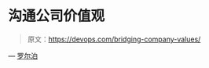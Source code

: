# 沟通公司价值观

> 原文：<https://devops.com/bridging-company-values/>

— [罗尔泊](https://devops.com/author/breselman/)